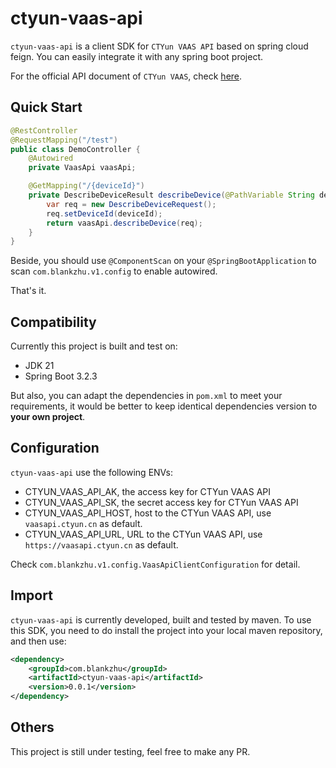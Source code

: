 # ctyun-vaas-api

`ctyun-vaas-api` is a client SDK for `CTYun VAAS API` based on spring cloud feign. You can easily integrate it with any spring boot project.

For the official API document of `CTYun VAAS`, check [here](https://vcn.ctyun.cn/document/vaas/api/index).

## Quick Start

```java
@RestController
@RequestMapping("/test")
public class DemoController {
    @Autowired
    private VaasApi vaasApi;

    @GetMapping("/{deviceId}")
    private DescribeDeviceResult describeDevice(@PathVariable String deviceId) {
        var req = new DescribeDeviceRequest();
        req.setDeviceId(deviceId);
        return vaasApi.describeDevice(req);
    }
}
```

Beside, you should use `@ComponentScan` on your `@SpringBootApplication` to scan `com.blankzhu.v1.config` to enable autowired.

That's it.

## Compatibility

Currently this project is built and test on:

- JDK 21
- Spring Boot 3.2.3

But also, you can adapt the dependencies in `pom.xml` to meet your requirements, it would be better to keep identical dependencies version to **your own project**.

## Configuration

`ctyun-vaas-api` use the following ENVs:

- CTYUN_VAAS_API_AK, the access key for CTYun VAAS API
- CTYUN_VAAS_API_SK, the secret access key for CTYun VAAS API
- CTYUN_VAAS_API_HOST, host to the CTYun VAAS API, use `vaasapi.ctyun.cn` as default.
- CTYUN_VAAS_API_URL, URL to the CTYun VAAS API, use `https://vaasapi.ctyun.cn` as default.

Check `com.blankzhu.v1.config.VaasApiClientConfiguration` for detail.

## Import

`ctyun-vaas-api` is currently developed, built and tested by maven.
To use this SDK, you need to do install the project into your local maven repository, and then use:

```xml
<dependency>
    <groupId>com.blankzhu</groupId>
    <artifactId>ctyun-vaas-api</artifactId>
    <version>0.0.1</version>
</dependency>
```

## Others

This project is still under testing, feel free to make any PR.